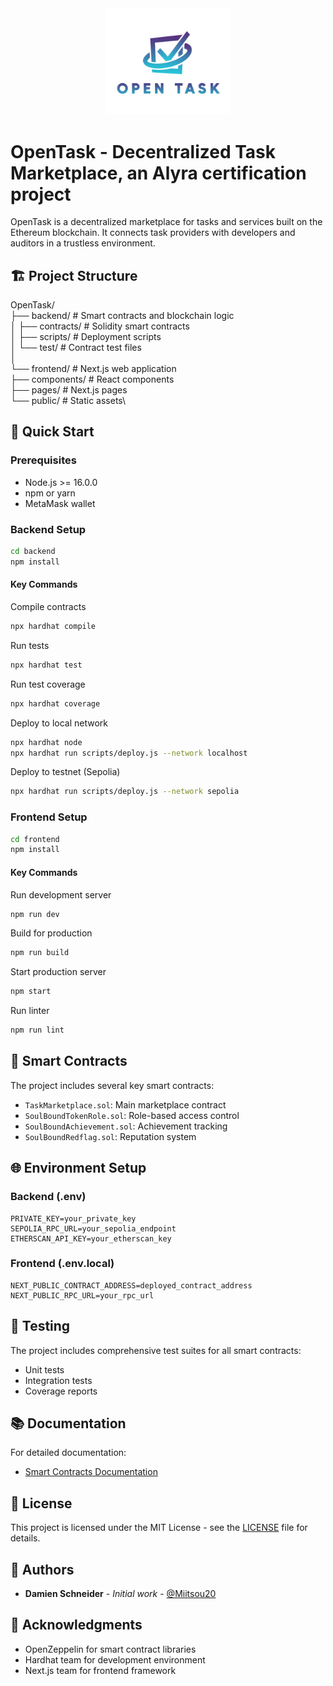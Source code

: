 <div align="center">
  <img src="./frontend/public/opentask-logo.png" alt="OpenTask Logo" width="200"/>
</div>

# OpenTask - Decentralized Task Marketplace, an Alyra certification project

OpenTask is a decentralized marketplace for tasks and services built on the Ethereum blockchain. It connects task providers with developers and auditors in a trustless environment.

## 🏗 Project Structure

OpenTask/\
├── backend/ # Smart contracts and blockchain logic\
│ ├── contracts/ # Solidity smart contracts\
│ ├── scripts/ # Deployment scripts\
│ └── test/ # Contract test files\
│\
└── frontend/ # Next.js web application\
├── components/ # React components\
├── pages/ # Next.js pages\
└── public/ # Static assets\

## 🚀 Quick Start

### Prerequisites
- Node.js >= 16.0.0
- npm or yarn
- MetaMask wallet

### Backend Setup
```bash
cd backend
npm install
```

#### Key Commands


Compile contracts
```bash
npx hardhat compile
```
Run tests
```bash
npx hardhat test
```
Run test coverage
```bash
npx hardhat coverage
```

Deploy to local network
```bash
npx hardhat node
npx hardhat run scripts/deploy.js --network localhost
```

Deploy to testnet (Sepolia)
```bash
npx hardhat run scripts/deploy.js --network sepolia
```

### Frontend Setup

```bash
cd frontend
npm install
```

#### Key Commands


Run development server
```bash
npm run dev
```
Build for production
```bash
npm run build
```
Start production server
```bash
npm start
```
Run linter
```bash
npm run lint
```

## 🔧 Smart Contracts

The project includes several key smart contracts:
- `TaskMarketplace.sol`: Main marketplace contract
- `SoulBoundTokenRole.sol`: Role-based access control
- `SoulBoundAchievement.sol`: Achievement tracking
- `SoulBoundRedflag.sol`: Reputation system

## 🌐 Environment Setup

### Backend (.env)

```
PRIVATE_KEY=your_private_key
SEPOLIA_RPC_URL=your_sepolia_endpoint
ETHERSCAN_API_KEY=your_etherscan_key
```

### Frontend (.env.local)

```
NEXT_PUBLIC_CONTRACT_ADDRESS=deployed_contract_address
NEXT_PUBLIC_RPC_URL=your_rpc_url
```


## 🧪 Testing

The project includes comprehensive test suites for all smart contracts:
- Unit tests
- Integration tests
- Coverage reports

## 📚 Documentation

For detailed documentation:
- [Smart Contracts Documentation](./backend/docs)

## 📄 License

This project is licensed under the MIT License - see the [LICENSE](LICENSE) file for details.

## 👥 Authors

- **Damien Schneider** - *Initial work* - [@Miitsou20](https://github.com/Miitsou20)

## 🙏 Acknowledgments

- OpenZeppelin for smart contract libraries
- Hardhat team for development environment
- Next.js team for frontend framework